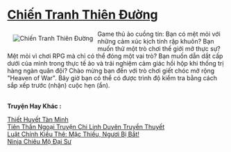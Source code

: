 <a href="https://truyentiki.com/chien-tranh-thien-duong.31596/" title="Chiến Tranh Thiên Đường"><h1>Chiến Tranh Thiên Đường</h1></a><div style="display:table"><img align="right" style="float: left; padding: 10px;" src="https://truyentiki.com/a/img/str/src/31596.jpg" alt="Chiến Tranh Thiên Đường">Game thủ ảo cuồng tín: Bạn có mệt mỏi với những cảm xúc kịch tính rập khuôn? Bạn muốn thử một trò chơi thế giới mở thực sự? Mệt mỏi vì chơi RPG mà chỉ có thể đóng một vai trò? Bạn muốn dẫn dắt cấp dưới của mình trong thực tế ảo và trải nghiệm cảm giác hồi hộp khi thống trị hàng ngàn quân đội? Chào mừng bạn đến với trò chơi giết chóc mở rộng "Heaven of War". Bây giờ bạn có thể có được trình độ kiểm tra bằng cách sắp xếp trước (nhận) cuộc hẹn (ẩn).</div><p><br><b>Truyện Hay Khác :</b></p><a href="https://truyentiki.com/thiet-huyet-tan-minh.31595/" alt="Thiết Huyết Tàn Minh">Thiết Huyết Tàn Minh</a><br/><a href="https://github.com/nownovels/truyenhay/tree/master/truyenhay/30721/README.md" alt="Tiên Thần Ngoại Truyện Chi Linh Duyên Truyền Thuyết">Tiên Thần Ngoại Truyện Chi Linh Duyên Truyền Thuyết</a><br/><a href="https://truyentiki.wordpress.com/2020/06/08/luat-chinh-kieu-the-mac-thieu-nguoi-bi-bat/" alt="Luật Chính Kiều Thê: Mặc Thiếu, Ngươi Bị Bắt!">Luật Chính Kiều Thê: Mặc Thiếu, Ngươi Bị Bắt!</a><br/><a href="https://www.flickr.com/photos/188164041@N05/49985148792/" alt="Ninja Chiêu Mộ Đại Sư">Ninja Chiêu Mộ Đại Sư</a><br/>